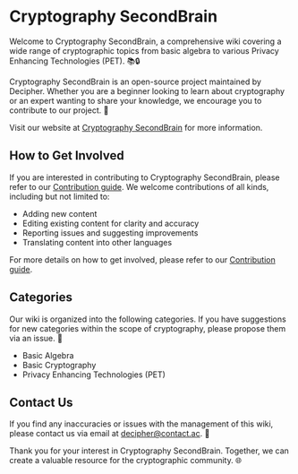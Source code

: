 # Cryptography SecondBrain

Welcome to Cryptography SecondBrain, a comprehensive wiki covering a wide range of cryptographic topics from basic algebra to various Privacy Enhancing Technologies (PET). 📚🔒

Cryptography SecondBrain is an open-source project maintained by Decipher. Whether you are a beginner looking to learn about cryptography or an expert wanting to share your knowledge, we encourage you to contribute to our project. 🙌

Visit our website at [Cryptography SecondBrain](https://cryptography.decipher.ac) for more information.

## How to Get Involved

If you are interested in contributing to Cryptography SecondBrain, please refer to our [Contribution guide](CONTRIBUTING.md). We welcome contributions of all kinds, including but not limited to:

- Adding new content
- Editing existing content for clarity and accuracy
- Reporting issues and suggesting improvements
- Translating content into other languages

For more details on how to get involved, please refer to our [Contribution guide](CONTRIBUTING.md).

## Categories

Our wiki is organized into the following categories. If you have suggestions for new categories within the scope of cryptography, please propose them via an issue. 📝

- Basic Algebra
- Basic Cryptography
- Privacy Enhancing Technologies (PET)

## Contact Us

If you find any inaccuracies or issues with the management of this wiki, please contact us via email at decipher@contact.ac. 📧

Thank you for your interest in Cryptography SecondBrain. Together, we can create a valuable resource for the cryptographic community. 🌐
